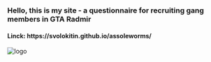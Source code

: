 <h3>Hello, this is my site - a questionnaire for recruiting gang members in GTA Radmir</h3>
<h4>Linck: https://svolokitin.github.io/assoleworms/</h4>
<img src=https://ru.vuejs.org/images/logo.png alt="logo">
